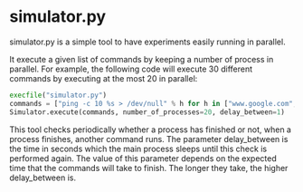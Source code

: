 # simulator.py
simulator.py is a simple tool to have experiments easily running in parallel.

It execute a given list of commands by keeping a number of process in parallel. For example, the following code will execute 30 different commands by executing at the most 20 in parallel: 
```python
execfile("simulator.py")
commands = ["ping -c 10 %s > /dev/null" % h for h in ["www.google.com", "www.twitter.com", "www.github.com"]] * 10
Simulator.execute(commands, number_of_processes=20, delay_between=1)
```
This tool checks periodically whether a process has finished or not, when a process finishes, another command runs. The parameter delay_between is the time in seconds which the main process sleeps until this check is performed again. The value of this parameter depends on the expected time that the commands will take to finish. The longer they take, the higher delay_between is.  